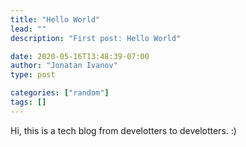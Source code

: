 ```yaml
---
title: "Hello World"
lead: ""
description: "First post: Hello World"

date: 2020-05-16T13:48:39-07:00
author: "Jonatan Ivanov"
type: post

categories: ["random"]
tags: []
---
```


Hi, this is a tech blog from develotters to develotters. :)
